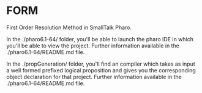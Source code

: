 # FORM
First Order Resolution Method in SmallTalk Pharo.

In the ./pharo6.1-64/ folder, you'll be able to launch the pharo IDE in which you'll be able to view the project.
Further information available in the ./pharo6.1-64/README.md file.

In the ./propGeneration/ folder, you'll find an compiler which takes as input a well formed prefixed logical proposition and gives you the corresponding object declaration for that project.
Further information available in the ./pharo6.1-64/README.md file.

